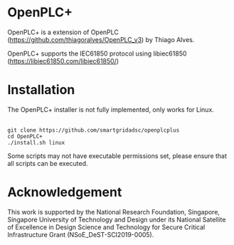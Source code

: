 # OpenPLC+

OpenPLC+ is a extension of OpenPLC (https://github.com/thiagoralves/OpenPLC_v3) by Thiago Alves. 

OpenPLC+ supports the IEC61850 protocol using libiec61850 (https://libiec61850.com/libiec61850/)

# Installation

The OpenPLC+ installer is not fully implemented, only works for Linux.

<br/>`git clone https://github.com/smartgridadsc/openplcplus`
<br/>`cd OpenPLC+`
<br/>`./install.sh linux`

Some scripts may not have executable permissions set, please ensure that all scripts can be executed.

# Acknowledgement

This work is supported by the National Research Foundation, Singapore, Singapore University of Technology and Design under its National Satellite of Excellence in Design Science and Technology for Secure Critical Infrastructure Grant (NSoE_DeST-SCI2019-0005).
